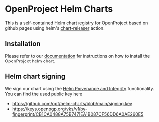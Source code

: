 # OpenProject Helm Charts

This is a self-contained Helm chart registry for OpenProject based on github pages
using helm's [chart-releaser](https://github.com/helm/chart-releaser-action) action.



## Installation

Please refer to our [documentation](https://www.openproject.org/docs/installation-and-operations/installation/helm-chart/) for instructions on how to install the OpenProject helm chart.



## Helm chart signing

We sign our chart using the [Helm Provenance and Integrity](https://helm.sh/docs/topics/provenance/) functionality. You can find the used public key here

-  https://github.com/opf/helm-charts/blob/main/signing.key 
- https://keys.openpgp.org/vks/v1/by-fingerprint/CB1CA0488A75B7471EA1B087CF56DD6A0AE260E5
